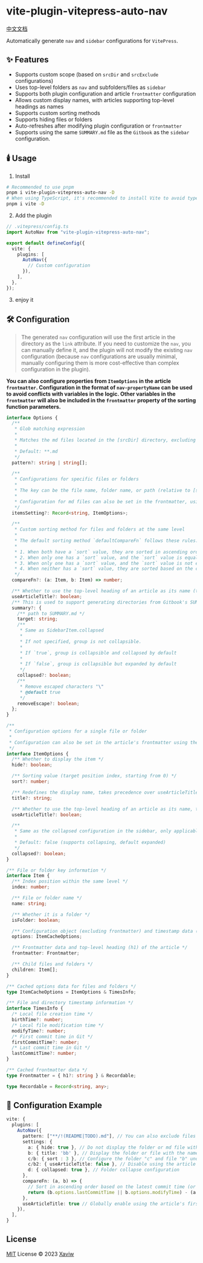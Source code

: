 # vite-plugin-vitepress-auto-nav

[中文文档](./README-CN.md)

Automatically generate `nav` and `sidebar` configurations for `VitePress`.

## ✨ Features

- Supports custom scope (based on `srcDir` and `srcExclude` configurations)
- Uses top-level folders as `nav` and subfolders/files as `sidebar`
- Supports both plugin configuration and article `frontmatter` configuration
- Allows custom display names, with articles supporting top-level headings as names
- Supports custom sorting methods
- Supports hiding files or folders
- Auto-refreshes after modifying plugin configuration or `frontmatter`
- Supports using the same `SUMMARY.md` file as the `Gitbook` as the `sidebar` configuration.

## 🕯️ Usage

1. Install

```sh
# Recommended to use pnpm
pnpm i vite-plugin-vitepress-auto-nav -D
# When using TypeScript, it's recommended to install Vite to avoid type errors
pnpm i vite -D
```

2. Add the plugin

```ts
// .vitepress/config.ts
import AutoNav from "vite-plugin-vitepress-auto-nav";

export default defineConfig({
  vite: {
    plugins: [
      AutoNav({
        // Custom configuration
      }),
    ],
  },
});
```

3. enjoy it

## 🛠️ Configuration

> The generated `nav` configuration will use the first article in the directory as the `link` attribute. If you need to customize the `nav`, you can manually define it, and the plugin will not modify the existing `nav` configuration (because `nav` configurations are usually minimal, manually configuring them is more cost-effective than complex configuration in the plugin).

**You can also configure properties from `ItemOptions` in the article `frontmatter`. Configuration in the format of `nav-propertyName` can be used to avoid conflicts with variables in the logic. Other variables in the `frontmatter` will also be included in the `frontmatter` property of the sorting function parameters.**

```ts
interface Options {
  /**
   * Glob matching expression
   *
   * Matches the md files located in the [srcDir] directory, excluding those specified in [srcExclude]
   *
   * Default: **.md
   */
  pattern?: string | string[];

  /**
   * Configurations for specific files or folders
   *
   * The key can be the file name, folder name, or path (relative to [srcDir]). When there are duplicate names, the path is used for differentiation.
   *
   * Configuration for md files can also be set in the frontmatter, using the same `propertyName` or `nav-propertyName`. This takes precedence over the itemsSetting configuration.
   */
  itemsSetting?: Record<string, ItemOptions>;

  /**
   * Custom sorting method for files and folders at the same level
   *
   * The default sorting method `defaultCompareFn` follows these rules:
   *
   * 1. When both have a `sort` value, they are sorted in ascending order based on the `sort` value, and then by creation time in ascending order.
   * 2. When only one has a `sort` value, and the `sort` value is equal to the index value of the other, the one with the `sort` value comes first.
   * 3. When only one has a `sort` value, and the `sort` value is not equal to the index value of the other, they are compared based on the `sort` value and the index value, and sorted in ascending order.
   * 4. When neither has a `sort` value, they are sorted based on the creation time (`firstCommitTime` or `birthTime`).
   */
  compareFn?: (a: Item, b: Item) => number;

  /** Whether to use the top-level heading of an article as its name (to handle cases where the file name may be an abbreviation). Can also be individually configured in the itemsSetting. */
  useArticleTitle?: boolean;
  /** This is used to support generating directories from Gitbook's SUMMARY file, and the other configurations will no longer take effect once it is added. */
  summary?: {
    /** path to SUMMARY.md */
    target: string;
    /**
     * Same as SidebarItem.collapsed
     *
     * If not specified, group is not collapsible.
     *
     * If `true`, group is collapsible and collapsed by default
     *
     * If `false`, group is collapsible but expanded by default
     */
    collapsed?: boolean;
    /**
     * Remove escaped characters "\"
     * @default true
     */
    removeEscape?: boolean;
  };
}

/**
 * Configuration options for a single file or folder
 *
 * Configuration can also be set in the article's frontmatter using the same `propertyName` or `nav-propertyName`. This takes precedence over the itemsSetting configuration.
 */
interface ItemOptions {
  /** Whether to display the item */
  hide?: boolean;

  /** Sorting value (target position index, starting from 0) */
  sort?: number;

  /** Redefines the display name, takes precedence over useArticleTitle */
  title?: string;

  /** Whether to use the top-level heading of an article as its name, takes precedence over the global useArticleTitle configuration */
  useArticleTitle?: boolean;

  /**
   * Same as the collapsed configuration in the sidebar, only applicable to folders
   *
   * Default: false (supports collapsing, default expanded)
   */
  collapsed?: boolean;
}

/** File or folder key information */
interface Item {
  /** Index position within the same level */
  index: number;

  /** File or folder name */
  name: string;

  /** Whether it is a folder */
  isFolder: boolean;

  /** Configuration object (excluding frontmatter) and timestamp data (TimesInfo) */
  options: ItemCacheOptions;

  /** Frontmatter data and top-level heading (h1) of the article */
  frontmatter: Frontmatter;

  /** Child files and folders */
  children: Item[];
}

/** Cached options data for files and folders */
type ItemCacheOptions = ItemOptions & TimesInfo;

/** File and directory timestamp information */
interface TimesInfo {
  /* Local file creation time */
  birthTime?: number;
  /* Local file modification time */
  modifyTime?: number;
  /* First commit time in Git */
  firstCommitTime?: number;
  /* Last commit time in Git */
  lastCommitTime?: number;
}

/** Cached frontmatter data */
type Frontmatter = { h1?: string } & Recordable;

type Recordable = Record<string, any>;
```

## 🎊 Configuration Example

```ts
vite: {
  plugins: [
    AutoNav({
      pattern: ["**/!(README|TODO).md"], // You can also exclude files that you don't want to display, for example, exclude README and TODO files
      settings: {
        a: { hide: true }, // Do not display the folder or md file with the name "a"
        b: { title: 'bb' }, // Display the folder or file with the name "b" as "bb" in the menu
        c/b: { sort : 3 }, // Configure the folder "c" and file "b" under the specified path, it will be sorted at index 3 or at the end
        c/b2: { useArticleTitle: false }, // Disable using the article's first-level title as the article name
        d: { collapsed: true }, // Folder collapse configuration
      },
      compareFn: (a, b) => {
        // Sort in ascending order based on the latest commit time (or local file modification time if there is no commit record)
        return (b.options.lastCommitTime || b.options.modifyTime) - (a.options.lastCommitTime || a.options.modifyTime)
      },
      useArticleTitle: true // Globally enable using the article's first-level title as the article name
    }),
  ],
}
```

## License

[MIT](./LICENSE) License © 2023 [Xaviw](https://github.com/Xaviw)
